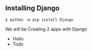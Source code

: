 ## Installing Django
``` $ python -m pip install Django ```


We will be Creating 2 apps with Django
- Hello
- Todo
